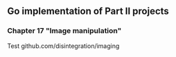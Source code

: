 ## Go implementation of Part II projects
### Chapter 17 "Image manipulation"
Test github.com/disintegration/imaging

